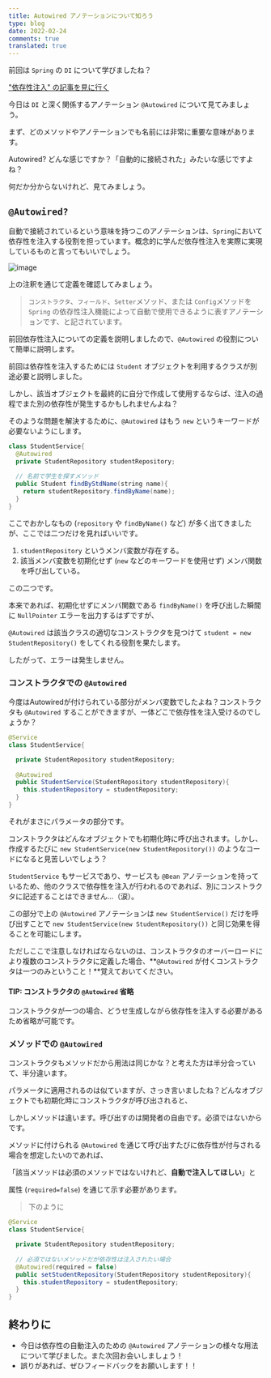 ```yaml
---
title: Autowired アノテーションについて知ろう
type: blog
date: 2022-02-24
comments: true
translated: true
---
```

前回は `Spring` の `DI` について学びましたね？

["依存性注入" の記事を見に行く](/blog/spring/di)

今日は `DI` と深く関係するアノテーション `@Autowired` について見てみましょう。

まず、どのメソッドやアノテーションでも名前には非常に重要な意味があります。

Autowired? どんな感じですか？「自動的に接続された」みたいな感じですよね？

何だか分からないけれど、見てみましょう。

## `@Autowired?`

自動で接続されているという意味を持つこのアノテーションは、`Spring`において依存性を注入する役割を担っています。概念的に学んだ依存性注入を実際に実現しているものと言ってもいいでしょう。

![image](https://user-images.githubusercontent.com/59782504/155427654-874ed5fc-d108-4420-9eec-43f5b546565e.png)

上の注釈を通じて定義を確認してみましょう。

> `コンストラクタ`、`フィールド`、`Setter`メソッド、または `Config`メソッドを `Spring` の依存性注入機能によって自動で使用できるように表すアノテーションです、と記されています。

前回依存性注入についての定義を説明しましたので、`@Autowired` の役割について簡単に説明します。

前回は依存性を注入するためには `Student` オブジェクトを利用するクラスが別途必要と説明しました。

しかし、該当オブジェクトを最終的に自分で作成して使用するならば、注入の過程でまた別の依存性が発生するかもしれませんよね？

そのような問題を解決するために、`@Autowired` はもう `new` というキーワードが必要ないようにします。

```java
class StudentService{
  @Autowired
  private StudentRepository studentRepository;
  
  // 名前で学生を探すメソッド
  public Student findByStdName(string name){
    return studentRepository.findByName(name);
  }
}
```

ここでおかしなもの (`repository` や `findByName()` など) が多く出てきましたが、ここでは二つだけを見ればいいです。

1. `studentRepository` というメンバ変数が存在する。
2. 該当メンバ変数を初期化せず (`new` などのキーワードを使用せず) メンバ関数を呼び出している。

この二つです。

本来であれば、初期化せずにメンバ関数である `findByName()` を呼び出した瞬間に `NullPointer` エラーを出力するはずですが、

`@Autowired` は該当クラスの適切なコンストラクタを見つけて `student = new StudentRepository()` をしてくれる役割を果たします。

したがって、エラーは発生しません。

### コンストラクタでの `@Autowired`

今度はAutowiredが付けられている部分がメンバ変数でしたよね？コンストラクタも `@Autowired` することができますが、一体どこで依存性を注入受けるのでしょうか？
```java
@Service
class StudentService{

  private StudentRepository studentRepository;
  
  @Autowired
  public StudentService(StudentRepository studentRepository){
    this.studentRepository = studentRepository;
  }
}
```

それがまさにパラメータの部分です。

コンストラクタはどんなオブジェクトでも初期化時に呼び出されます。しかし、作成するたびに `new StudentService(new StudentRepository())` のようなコードになると見苦しいでしょう？

`StudentService` もサービスであり、サービスも `@Bean` アノテーションを持っているため、他のクラスで依存性を注入が行われるのであれば、別にコンストラクタに記述することはできません…（涙）。

この部分で上の `@Autowired` アノテーションは `new StudentService()` だけを呼び出すことで `new StudentService(new StudentRepository())` と同じ効果を得ることを可能にします。

ただしここで注意しなければならないのは、コンストラクタのオーバーロードにより複数のコンストラクタに定義した場合、**`@Autowired` が付くコンストラクタは一つのみということ！**覚えておいてください。

#### TIP: コンストラクタの `@Autowired` 省略
コンストラクタが一つの場合、どうせ生成しながら依存性を注入する必要があるため省略が可能です。

### メソッドでの `@Autowired`

コンストラクタもメソッドだから用法は同じかな？と考えた方は半分合っていて、半分違います。

パラメータに適用されるのは似ていますが、さっき言いましたね？どんなオブジェクトでも初期化時にコンストラクタが呼び出されると、

しかしメソッドは違います。呼び出すのは開発者の自由です。必須ではないからです。

メソッドに付けられる `@Autowired` を通じて呼び出すたびに依存性が付与される場合を想定したいのであれば、

「該当メソッドは必須のメソッドではないけれど、**自動で注入してほしい**」と

属性 (`required=false`) を通じて示す必要があります。
> 下のように

```java
@Service
class StudentService{

  private StudentRepository studentRepository;
  
  // 必須ではないメソッドだが依存性は注入されたい場合
  @Autowired(required = false)
  public setStudentRepository(StudentRepository studentRepository){
    this.studentRepository = studentRepository;
  }
}
```

## 終わりに
- 今日は依存性の自動注入のための `@Autowired` アノテーションの様々な用法について学びました。また次回お会いしましょう！
- 誤りがあれば、ぜひフィードバックをお願いします！！